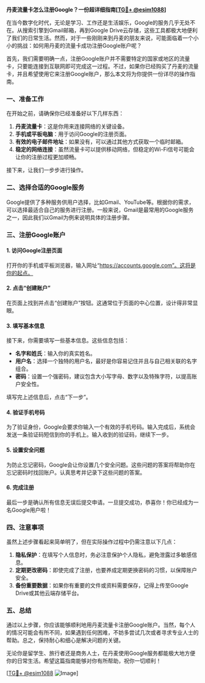 **丹麦流量卡怎么注册Google？一份超详细指南[[TG💪+ @esim1088](https://t.me/s/esim1088)]**

在当今数字化时代，无论是学习、工作还是生活娱乐，Google的服务几乎无处不在。从搜索引擎到Gmail邮箱，再到Google Drive云存储，这些工具都极大地便利了我们的日常生活。然而，对于一些刚刚来到丹麦的朋友来说，可能面临着一个小小的挑战：如何用丹麦的流量卡成功注册Google账户呢？

首先，我们需要明确一点，注册Google账户并不需要特定的国家或地区的流量卡，只要能连接到互联网即可完成这一过程。不过，如果你已经购买了丹麦的流量卡，并且希望使用它来注册Google账户，那么本文将为你提供一份详尽的操作指南。

### 一、准备工作

在开始之前，请确保你已经准备好以下几样东西：

1. **丹麦流量卡**：这是你用来连接网络的关键设备。
2. **手机或平板电脑**：用于访问Google的注册页面。
3. **有效的电子邮件地址**：如果没有，可以通过其他方式获取一个临时邮箱。
4. **稳定的网络连接**：虽然流量卡可以提供移动网络，但稳定的Wi-Fi信号可能会让你的注册过程更加顺畅。

接下来，让我们一步步进行操作。

### 二、选择合适的Google服务

Google提供了多种服务供用户选择，比如Gmail、YouTube等。根据你的需求，可以选择最适合自己的服务进行注册。一般来说，Gmail是最常用的Google服务之一，因此我们以Gmail为例来说明具体的注册步骤。

### 三、注册Google账户

#### 1. 访问Google注册页面

打开你的手机或平板浏览器，输入网址“https://accounts.google.com”。这将是你的起点。

#### 2. 点击“创建账户”

在页面上找到并点击“创建账户”按钮。这通常位于页面的中心位置，设计得非常显眼。

#### 3. 填写基本信息

接下来，你需要填写一些基本信息。这些信息包括：

- **名字和姓氏**：输入你的真实姓名。
- **用户名**：选择一个独特的用户名，最好是你容易记住并且与自己相关联的名字组合。
- **密码**：设置一个强密码，建议包含大小写字母、数字以及特殊字符，以提高账户安全性。

填写完上述信息后，点击“下一步”。

#### 4. 验证手机号码

为了验证身份，Google会要求你输入一个有效的手机号码。输入完成后，系统会发送一条验证码短信到你的手机上。输入收到的验证码，继续下一步。

#### 5. 设置安全问题

为防止忘记密码，Google会让你设置几个安全问题。这些问题的答案将帮助你在忘记密码时找回账户。认真思考并记录下这些问题的答案。

#### 6. 完成注册

最后一步是确认所有信息无误后提交申请。一旦提交成功，恭喜你！你已经成为一名Google用户啦！

### 四、注意事项

虽然上述步骤看起来简单明了，但在实际操作过程中仍需注意以下几点：

1. **隐私保护**：在填写个人信息时，务必注意保护个人隐私，避免泄露过多敏感信息。
2. **定期更改密码**：即使完成了注册，也要养成定期更换密码的习惯，以保障账户安全。
3. **备份重要数据**：如果你有重要的文件或资料需要保存，记得上传至Google Drive或其他云端存储平台。

### 五、总结

通过以上步骤，你应该能够顺利地用丹麦流量卡注册Google账户。当然，每个人的情况可能会有所不同，如果遇到任何困难，不妨多尝试几次或者寻求专业人士的帮助。总之，保持耐心和细心是解决问题的关键。

无论你是留学生、旅行者还是商务人士，在丹麦使用Google服务都能极大地方便你的日常生活。希望这篇指南能够对你有所帮助，祝你一切顺利！

[[TG💪+ @esim1088](https://t.me/s/esim1088) ![Image](https://i.postimg.cc/4NQfJmqS/Snipaste-2025-05-13-00-14-12.png)]